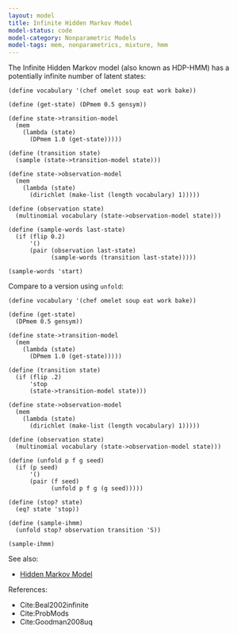```yaml
---
layout: model
title: Infinite Hidden Markov Model
model-status: code
model-category: Nonparametric Models
model-tags: mem, nonparametrics, mixture, hmm
---
```


The Infinite Hidden Markov model (also known as HDP-HMM) has a potentially infinite number of latent states:

    (define vocabulary '(chef omelet soup eat work bake))
    
    (define (get-state) (DPmem 0.5 gensym))
    
    (define state->transition-model 
      (mem 
        (lambda (state) 
          (DPmem 1.0 (get-state)))))
    
    (define (transition state) 
      (sample (state->transition-model state)))
    
    (define state->observation-model 
      (mem 
        (lambda (state) 
          (dirichlet (make-list (length vocabulary) 1)))))
    
    (define (observation state) 
      (multinomial vocabulary (state->observation-model state)))
    
    (define (sample-words last-state) 
      (if (flip 0.2) 
          '() 
          (pair (observation last-state) 
                (sample-words (transition last-state)))))
    
    (sample-words 'start) 

Compare to a version using `unfold`:

    (define vocabulary '(chef omelet soup eat work bake))
    
    (define (get-state) 
      (DPmem 0.5 gensym))
    
    (define state->transition-model 
      (mem 
        (lambda (state) 
          (DPmem 1.0 (get-state)))))
    
    (define (transition state)
      (if (flip .2)
          'stop
          (state->transition-model state)))
    
    (define state->observation-model 
      (mem 
        (lambda (state) 
          (dirichlet (make-list (length vocabulary) 1)))))
    
    (define (observation state) 
      (multinomial vocabulary (state->observation-model state)))
    
    (define (unfold p f g seed)
      (if (p seed)
          '()
          (pair (f seed)
                (unfold p f g (g seed)))))
    
    (define (stop? state)
      (eq? state 'stop))
       
    (define (sample-ihmm)
      (unfold stop? observation transition 'S))
    
    (sample-ihmm)

See also:

- [Hidden Markov Model](/models/hmm.html)

References:

- Cite:Beal2002infinite
- Cite:ProbMods
- Cite:Goodman2008uq

